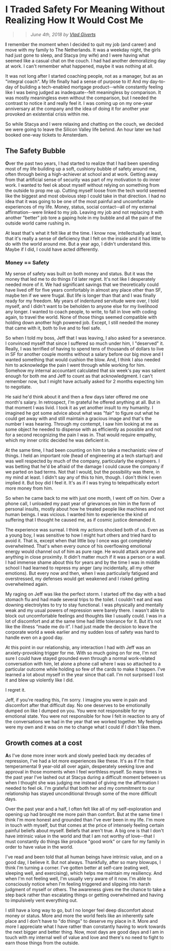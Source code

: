 # I Traded Safety For Meaning Without Realizing How It Would Cost Me
>> _June 4th, 2018 by [Vlad Giverts](/purposeful-leadership-coaching)_

<b>I</b> remember the moment when I decided to quit my job (and career) and move with my family to The Netherlands. It was a weekday night, the girls had just gone to sleep, and Stacya (my wife) and I were having what seemed like a casual chat on the couch. I had had another demoralizing day at work. I can't remember what happened, maybe it was nothing at all.

It was not long after I started coaching people, not as a manager, but as an "integral coach". My life finally had a sense of purpose to it! And my day-to-day of building a tech-enabled mortgage product--while constantly feeling like I was being judged as inadequate--felt meaningless by comparison. It was mostly meaningless even without the comparison, but I needed the contrast to notice it and really feel it. I was coming up on my one-year anniversary at the company and the idea of doing it for another year provoked an existential crisis within me. 

So while Stacya and I were relaxing and chatting on the couch, we decided we were going to leave the Silicon Valley life behind. An hour later we had booked one-way tickets to Amsterdam. 

## The Safety Bubble

<b>O</b>ver the past two years, I had started to realize that I had been spending most of my life building up a soft, cushiony bubble of safety around me, often through being a high-achiever at school and at work. Getting away from that artificial sense of security was part of my motivation to do inner work. I wanted to feel ok about myself without relying on something from the outside to prop me up. Cutting myself loose from the tech world seemed like the biggest and most obvious step I could take in that direction. I had no idea that it was going to be one of the most painful and uncomfortable experiences of my life. Money, status, social contact--all of my external affirmation--were linked to my job. Leaving my job and not replacing it with another "better" job tore a gaping hole in my bubble and all the pain of the outside world came rushing in. 

At least that's what it felt like at the time. I know now, intellectually at least, that it's really a sense of deficiency that I felt on the inside and it had little to do with the world around me. But a year ago, I didn't understand this. Maybe if I did, I could have acted differently.


### Money == Safety

My sense of safety was built on both money and status. But it was the money that led me to do things I'd later regret. It's not like I desperately needed more of it. We had significant savings that we theoretically could have lived off for five years comfortably in almost any place other than SF, maybe ten if we were frugal. But life is longer than that and I was finally ready for my freedom. My years of indentured servitude were over, I told myself, and I didn't want to be beholden to anyone else for my livelihood any longer. I wanted to coach people, to write, to fall in love with coding again, to travel the world. None of those things seemed compatible with holding down another high powered job. Except, I still needed the money that came with it, both to live and to feel safe.

So when I told my boss, Jeff that I was leaving, I also asked for a severance. I convinced myself that since I suffered so much under him, I "deserved" it. Really, I was terrified of having to spend tens of thousands of dollars to live in SF for another couple months without a salary before our big move and I wanted something that would cushion the blow. And, I think I also needed him to acknowledge the pain I went through while working for him. Somehow my internal accountant calculated that six week's pay was salient enough for both me and Jeff to count as that acknowledgment. I can't remember now, but I might have actually asked for 2 months expecting him to negotiate.

He said he'd think about it and then a few days later offered me one month's salary. In retrospect, I'm grateful he offered anything at all. But in that moment I was livid. I took it as yet another insult to my humanity. I imagined he got some advice about what was "fair" to figure out what he could get away with and still maintain a gracious image and that's the number I was hearing. Through my contempt, I saw him looking at me as some object he needed to dispense with as efficiently as possible and not for a second recognizing the pain I was in. That would require empathy, which my inner critic decided he was deficient in. 

At the same time, I had been counting on him to take a mechanistic view of things. I held an important role (head of engineering at a tech startup!) and was well respected by much of the company, particularly the engineers. I was betting that he'd be afraid of the damage I could cause the company if we parted on bad terms. Not that I would, but the possibility was there, in my mind at least. I didn't say any of this to him, though. I don't think I even implied it. But boy did I feel it. It's as if I was trying to telepathically extort more money from him.

So when he came back to me with just one month, I went off on him. Over a phone call, I unloaded my past year of grievances on him in the form of personal insults, mostly about how he treated people like machines and not human beings. I was vicious. I wanted him to experience the kind of suffering that I thought he caused me, as if cosmic justice demanded it.

The experience was surreal. I think my actions shocked both of us. Even as a young boy, I was sensitive to how I might hurt others and tried hard to avoid it. That is, except when that little boy I once was got completely overwhelmed. That's when every ounce of his overflowing emotional energy would channel out of him as pure rage. He would attack anyone and anything in close proximity. It didn't matter much if it was a person or a wall. I had immense shame about this for years and by the time I was in middle school I had learned to repress my anger (any incidentally, all my other emotions). But every now and then, when I was particularly fatigued and overstressed, my defenses would get weakened and I risked getting overwhelmed again.

My raging on Jeff was like the perfect storm. I started off the day with a bad stomach flu and had made several trips to the toilet. I couldn't eat and was downing electrolytes to try to stay functional. I was physically and mentally weak and my usual powers of repression were barely there. I wasn't able to block out uncomfortable feelings and thoughts like I usually could. I was in a lot of discomfort and at the same time had little tolerance for it. But it’s not like the illness “made me do it”. I had just made the decision to leave the corporate world a week earlier and my sudden loss of safety was hard to handle even on a good day.

At this point in our relationship, any interaction I had with Jeff was an anxiety-provoking trigger for me. With so much going on for me, I'm not sure I could have stayed grounded even through a normal work-related conversation with him, let alone a phone call where I was so attached to a particular outcome while holding so few of the cards to make it happen. I've learned a lot about myself in the year since that call. I'm not surprised I lost it and blew up violently like I did. 

I regret it.

Jeff, if you're reading this, I'm sorry. I imagine you were in pain and discomfort after that difficult day. No one deserves to be emotionally dumped on like I dumped on you. You were not responsible for my emotional state. You were not responsible for how I felt in reaction to any of the conversations we had in the year that we worked together. My feelings were my own and it was on me to change what I could if I didn't like them. 


## Growth comes at a cost

<b>A</b>s I've done more inner work and slowly peeled back my decades of repression, I've had a lot more experiences like these. It's as if I'm that temperamental 9 year-old all over again, desperately seeking love and approval in those moments when I feel worthless myself. So many times in the past year I've lashed out at Stacya during a difficult moment between us when I thought she was judging me instead of giving me the affirmation I needed to feel ok. I'm grateful that both her and my commitment to our relationship has stayed unconditional through some of the more difficult days.

Over the past year and a half, I often felt like all of my self-exploration and opening up had brought me more pain than comfort. But at the same time I think I'm more honest and grounded than I've ever been in my life. I'm more in touch with myself, but that comes at the price of intensely feeling certain painful beliefs about myself. Beliefs that aren't true. A big one is that I don't have intrinsic value in the world and that I am not worthy of love--that I must constantly do things like produce "good work" or care for my family in order to have value in the world. 

I've read and been told that all human beings have intrinsic value, and on a good day, I believe it. But not always. Thankfully, after so many blowups, I think I'm turning a corner. I've gotten better at self-care (eating well, sleeping well, and exercising), which helps me maintain my resiliency. And when I'm not feeling well, I'm usually very aware of it now. I'm able to consciously notice when I'm feeling triggered and slipping into harsh judgment of myself or others. The awareness gives me the chance to take a step back rather than escalating things or getting overwhelmed and having to impulsively vent everything out.

I still have a long way to go, but I no longer feel deep discomfort about money or status. More and more the world feels like an inherently safe place and I don't have to "do things" to deserve my place in it. More and more I appreciate what I have rather than constantly having to work towards the next bigger and better thing. Now, most days are good days and I am in touch with my internal well of value and love and there's no need to fight to earn those things from the outside.